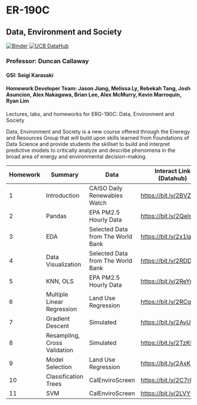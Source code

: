 # ER-190C

## Data, Environment and Society

[![Binder](https://mybinder.org/badge_logo.svg)](https://mybinder.org/v2/gh/ds-modules/ER-190C/master)
[![UCB DataHub](https://img.shields.io/badge/Launch-UCB%20Datahub-blue.svg)](http://datahub.berkeley.edu/user-redirect/interact?account=ds-modules&repo=ER-190C&branch=master&path=)

### Professor: Duncan Callaway
#### GSI: Seigi Karasaki
#### Homework Developer Team: Jason Jiang, Melissa Ly, Rebekah Tang, Josh Asuncion, Alex Nakagawa, Brian Lee, Alex McMurry, Kevin Marroquin, Ryan Lim

Lectures, labs, and homeworks for ERG-190C: Data, Environment and Society

Data, Environment and Society is a new course offered through the Eneregy and Resources Group that will build upon skills learned from Foundations of Data Science and provide students the skillset to build and interpret predictive models to critically analyze and describe phenomena in the broad area of energy and environmental decision-making.

| Homework | Summary            | Data                                                | Interact Link (Datahub)  |
|----------|--------------------| ----------------------------------------------------|--------------------------|
|    1     |  Introduction      | CAISO Daily Renewables Watch                        | https://bit.ly/2BVZqj0   |
|    2     |  Pandas            | EPA PM2.5 Hourly Data                               | https://bit.ly/2QeIsPY   |
|    3     |  EDA               | Selected Data from The World Bank                   | https://bit.ly/2x1lao9   |
|    4     |  Data Visualization| Selected Data from The World Bank                   | https://bit.ly/2RDDH60   |
|    5     |  KNN, OLS          | EPA PM2.5 Hourly Data                               | https://bit.ly/2ReYm0M   |
|    6     |  Multiple Linear Regression | Land Use Regression                        | https://bit.ly/2RCqxGs   |
|    7     |  Gradient Descent           | Simulated                                  | https://bit.ly/2AvUWfW   |
|    8     |  Resampling, Cross Validation  | Simulated                               | https://bit.ly/2TzKbjS   |
|    9     |  Model Selection               | Land Use Regression                     | https://bit.ly/2AxKBjo   |
|    10    |  Classification Trees               | CalEnviroScreen                    | https://bit.ly/2C7rRr2   |
|    11    |  SVM               | CalEnviroScreen                                     | https://bit.ly/2LVYtbR   |
